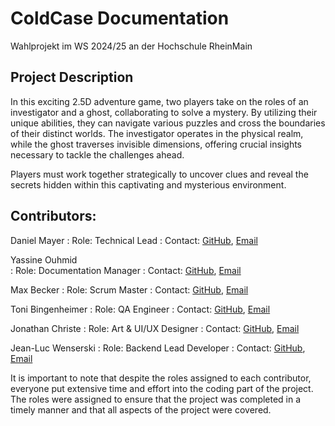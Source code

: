 # ColdCase Documentation

Wahlprojekt im WS 2024/25 an der Hochschule RheinMain

## Project Description

In this exciting 2.5D adventure game, two players take on the roles of an investigator and a ghost, collaborating to
solve a mystery. By utilizing their unique abilities, they can navigate various puzzles and cross the boundaries of
their distinct worlds. The investigator operates in the physical realm, while the ghost traverses invisible dimensions,
offering crucial insights necessary to tackle the challenges ahead.

Players must work together strategically to uncover clues and reveal the secrets hidden within this captivating and
mysterious environment.

## Contributors:

Daniel Mayer
: Role: Technical Lead
: Contact: [GitHub]( ... ), [Email]( ... )

Yassine Ouhmid    
: Role: Documentation Manager
: Contact: [GitHub]( ... ), [Email]( ... )

Max Becker
: Role: Scrum Master
: Contact: [GitHub](https://github.com/MaxRBecker), [Email](mailto:Max.Becker@student.hs-rm.de)

Toni Bingenheimer
: Role: QA Engineer
: Contact: [GitHub]( ... ), [Email]( ... )

Jonathan Christe
: Role: Art & UI/UX Designer
: Contact: [GitHub]( ... ), [Email]( ... )

Jean-Luc Wenserski
: Role: Backend Lead Developer
: Contact: [GitHub]( ... ), [Email]( ... )

<note>
    It is important to note that despite the roles assigned to each contributor, 
    everyone put extensive time and effort into the coding part of the project. 
    The roles were assigned to ensure that the project was completed in a timely manner
    and that all aspects of the project were covered.
</note>